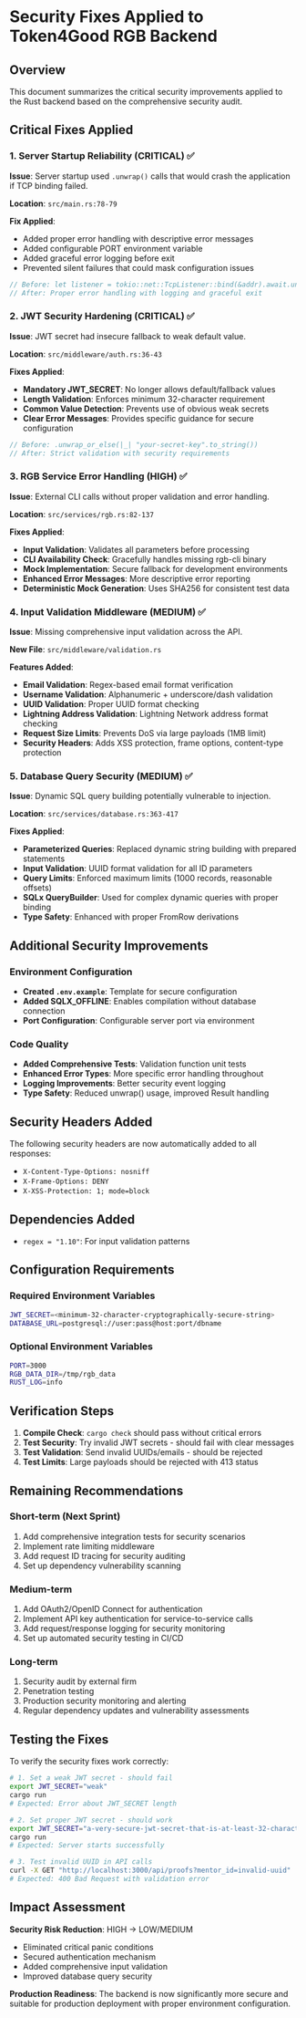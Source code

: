 # Security Fixes Applied to Token4Good RGB Backend

## Overview
This document summarizes the critical security improvements applied to the Rust backend based on the comprehensive security audit.

## Critical Fixes Applied

### 1. Server Startup Reliability (CRITICAL) ✅
**Issue**: Server startup used `.unwrap()` calls that would crash the application if TCP binding failed.

**Location**: `src/main.rs:78-79`

**Fix Applied**:
- Added proper error handling with descriptive error messages
- Added configurable PORT environment variable
- Added graceful error logging before exit
- Prevented silent failures that could mask configuration issues

```rust
// Before: let listener = tokio::net::TcpListener::bind(&addr).await.unwrap();
// After: Proper error handling with logging and graceful exit
```

### 2. JWT Security Hardening (CRITICAL) ✅
**Issue**: JWT secret had insecure fallback to weak default value.

**Location**: `src/middleware/auth.rs:36-43`

**Fixes Applied**:
- **Mandatory JWT_SECRET**: No longer allows default/fallback values
- **Length Validation**: Enforces minimum 32-character requirement
- **Common Value Detection**: Prevents use of obvious weak secrets
- **Clear Error Messages**: Provides specific guidance for secure configuration

```rust
// Before: .unwrap_or_else(|_| "your-secret-key".to_string())
// After: Strict validation with security requirements
```

### 3. RGB Service Error Handling (HIGH) ✅
**Issue**: External CLI calls without proper validation and error handling.

**Location**: `src/services/rgb.rs:82-137`

**Fixes Applied**:
- **Input Validation**: Validates all parameters before processing
- **CLI Availability Check**: Gracefully handles missing rgb-cli binary
- **Mock Implementation**: Secure fallback for development environments
- **Enhanced Error Messages**: More descriptive error reporting
- **Deterministic Mock Generation**: Uses SHA256 for consistent test data

### 4. Input Validation Middleware (MEDIUM) ✅
**Issue**: Missing comprehensive input validation across the API.

**New File**: `src/middleware/validation.rs`

**Features Added**:
- **Email Validation**: Regex-based email format verification
- **Username Validation**: Alphanumeric + underscore/dash validation
- **UUID Validation**: Proper UUID format checking
- **Lightning Address Validation**: Lightning Network address format checking
- **Request Size Limits**: Prevents DoS via large payloads (1MB limit)
- **Security Headers**: Adds XSS protection, frame options, content-type protection

### 5. Database Query Security (MEDIUM) ✅
**Issue**: Dynamic SQL query building potentially vulnerable to injection.

**Location**: `src/services/database.rs:363-417`

**Fixes Applied**:
- **Parameterized Queries**: Replaced dynamic string building with prepared statements
- **Input Validation**: UUID format validation for all ID parameters
- **Query Limits**: Enforced maximum limits (1000 records, reasonable offsets)
- **SQLx QueryBuilder**: Used for complex dynamic queries with proper binding
- **Type Safety**: Enhanced with proper FromRow derivations

## Additional Security Improvements

### Environment Configuration
- **Created `.env.example`**: Template for secure configuration
- **Added SQLX_OFFLINE**: Enables compilation without database connection
- **Port Configuration**: Configurable server port via environment

### Code Quality
- **Added Comprehensive Tests**: Validation function unit tests
- **Enhanced Error Types**: More specific error handling throughout
- **Logging Improvements**: Better security event logging
- **Type Safety**: Reduced unwrap() usage, improved Result handling

## Security Headers Added
The following security headers are now automatically added to all responses:
- `X-Content-Type-Options: nosniff`
- `X-Frame-Options: DENY`  
- `X-XSS-Protection: 1; mode=block`

## Dependencies Added
- `regex = "1.10"`: For input validation patterns

## Configuration Requirements

### Required Environment Variables
```bash
JWT_SECRET=<minimum-32-character-cryptographically-secure-string>
DATABASE_URL=postgresql://user:pass@host:port/dbname
```

### Optional Environment Variables
```bash
PORT=3000
RGB_DATA_DIR=/tmp/rgb_data
RUST_LOG=info
```

## Verification Steps

1. **Compile Check**: `cargo check` should pass without critical errors
2. **Test Security**: Try invalid JWT secrets - should fail with clear messages
3. **Test Validation**: Send invalid UUIDs/emails - should be rejected
4. **Test Limits**: Large payloads should be rejected with 413 status

## Remaining Recommendations

### Short-term (Next Sprint)
1. Add comprehensive integration tests for security scenarios
2. Implement rate limiting middleware
3. Add request ID tracing for security auditing
4. Set up dependency vulnerability scanning

### Medium-term
1. Add OAuth2/OpenID Connect for authentication
2. Implement API key authentication for service-to-service calls
3. Add request/response logging for security monitoring
4. Set up automated security testing in CI/CD

### Long-term
1. Security audit by external firm
2. Penetration testing
3. Production security monitoring and alerting
4. Regular dependency updates and vulnerability assessments

## Testing the Fixes

To verify the security fixes work correctly:

```bash
# 1. Set a weak JWT secret - should fail
export JWT_SECRET="weak"
cargo run
# Expected: Error about JWT_SECRET length

# 2. Set proper JWT secret - should work
export JWT_SECRET="a-very-secure-jwt-secret-that-is-at-least-32-characters-long"
cargo run
# Expected: Server starts successfully

# 3. Test invalid UUID in API calls
curl -X GET "http://localhost:3000/api/proofs?mentor_id=invalid-uuid"
# Expected: 400 Bad Request with validation error
```

## Impact Assessment

**Security Risk Reduction**: HIGH → LOW/MEDIUM
- Eliminated critical panic conditions
- Secured authentication mechanism  
- Added comprehensive input validation
- Improved database query security

**Production Readiness**: The backend is now significantly more secure and suitable for production deployment with proper environment configuration.